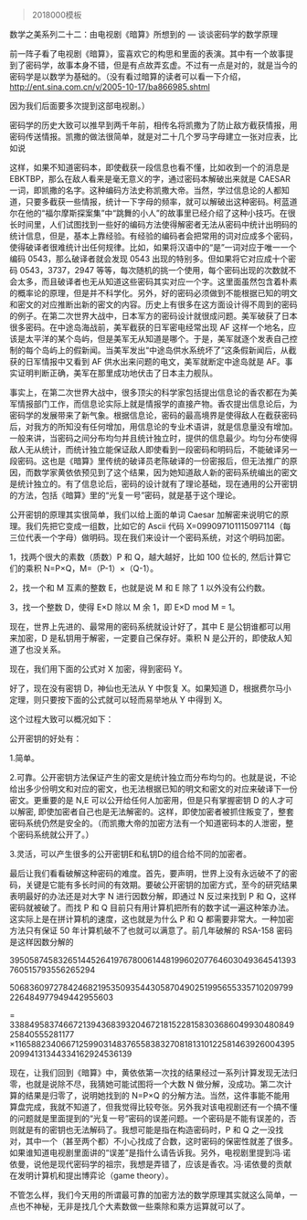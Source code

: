 # 
> 2018000模板



数学之美系列二十二：由电视剧《暗算》所想到的 — 谈谈密码学的数学原理

前一阵子看了电视剧《暗算》，蛮喜欢它的构思和里面的表演。其中有一个故事提到了密码学，故事本身不错，但是有点故弄玄虚。不过有一点是对的，就是当今的密码学是以数学为基础的。（没有看过暗算的读者可以看一下介绍，http://ent.sina.com.cn/v/2005-10-17/ba866985.shtml

因为我们后面要多次提到这部电视剧。）



密码学的历史大致可以推早到两千年前，相传名将凯撒为了防止敌方截获情报，用密码传送情报。凯撒的做法很简单，就是对二十几个罗马字母建立一张对应表，比如说





这样，如果不知道密码本，即使截获一段信息也看不懂，比如收到一个的消息是 EBKTBP，那么在敌人看来是毫无意义的字，通过密码本解破出来就是 CAESAR 一词，即凯撒的名字。这种编码方法史称凯撒大帝。当然，学过信息论的人都知道，只要多截获一些情报，统计一下字母的频率，就可以解破出这种密码。柯蓝道尔在他的“福尔摩斯探案集”中“跳舞的小人”的故事里已经介绍了这种小技巧。在很长时间里，人们试图找到一些好的编码方法使得解密者无法从密码中统计出明码的统计信息，但是，基本上靠经验。有经验的编码者会把常用的词对应成多个密码， 使得破译者很难统计出任何规律。比如，如果将汉语中的“是”一词对应于唯一一个编码 0543，那么破译者就会发现 0543 出现的特别多。但如果将它对应成十个密码 0543，3737，2947 等等，每次随机的挑一个使用，每个密码出现的次数就不会太多，而且破译者也无从知道这些密码其实对应一个字。这里面虽然包含着朴素的概率论的原理，但是并不科学化。另外，好的密码必须做到不能根据已知的明文和密文的对应推断出新的密文的内容。历史上有很多在这方面设计得不周到的密码的例子。在第二次世界大战中，日本军方的密码设计就很成问题。美军破获了日本很多密码。在中途岛海战前，美军截获的日军密电经常出现 AF 这样一个地名，应该是太平洋的某个岛屿，但是美军无从知道是哪个。于是，美军就逐个发表自己控制的每个岛屿上的假新闻。当美军发出“中途岛供水系统坏了”这条假新闻后，从截获的日军情报中又看到 AF 供水出来问题的电文，美军就断定中途岛就是 AF。事实证明判断正确，美军在那里成功地伏击了日本主力舰队。



事实上，在第二次世界大战中，很多顶尖的科学家包括提出信息论的香农都在为美军情报部门工作，而信息论实际上就是情报学的直接产物。香农提出信息论后，为密码学的发展带来了新气象。根据信息论，密码的最高境界是使得敌人在截获密码后，对我方的所知没有任何增加，用信息论的专业术语讲，就是信息量没有增加。一般来讲，当密码之间分布均匀并且统计独立时，提供的信息最少。均匀分布使得敌人无从统计，而统计独立能保证敌人即使看到一段密码和明码后，不能破译另一段密码。这也是《暗算》里传统的破译员老陈破译的一份密报后，但无法推广的原因，而数学家黄依依预见到了这个结果，因为她知道敌人新的密码系统编出的密文是统计独立的。有了信息论后，密码的设计就有了理论基础，现在通用的公开密钥的方法，包括《暗算》里的“光复一号”密码，就是基于这个理论。



公开密钥的原理其实很简单，我们以给上面的单词 Caesar 加解密来说明它的原理。我们先把它变成一组数，比如它的 Ascii 代码 X=099097101115097114（每三位代表一个字母）做明码。现在我们来设计一个密码系统，对这个明码加密。



1，找两个很大的素数（质数）P 和 Q，越大越好，比如 100 位长的, 然后计算它们的乘积 N=P×Q，M=（P-1）×（Q-1）。



2，找一个和 M 互素的整数 E，也就是说 M 和 E 除了 1 以外没有公约数。



3，找一个整数 D，使得 E×D 除以 M 余 1，即 E×D mod M = 1。



现在，世界上先进的、最常用的密码系统就设计好了，其中 E 是公钥谁都可以用来加密，D 是私钥用于解密，一定要自己保存好。乘积 N 是公开的，即使敌人知道了也没关系。



现在，我们用下面的公式对 X 加密，得到密码 Y。





好了，现在没有密钥 D，神仙也无法从 Y 中恢复 X。如果知道 D，根据费尔马小定理，则只要按下面的公式就可以轻而易举地从 Y 中得到 X。





这个过程大致可以概况如下：





公开密钥的好处有：



1.简单。



2.可靠。公开密钥方法保证产生的密文是统计独立而分布均匀的。也就是说，不论给出多少份明文和对应的密文，也无法根据已知的明文和密文的对应来破译下一份密文。更重要的是 N,E 可以公开给任何人加密用，但是只有掌握密钥 D 的人才可以解密, 即使加密者自己也是无法解密的。这样，即使加密者被抓住叛变了，整套密码系统仍然是安全的。（而凯撒大帝的加密方法有一个知道密码本的人泄密，整个密码系统就公开了。）



3.灵活，可以产生很多的公开密钥E和私钥D的组合给不同的加密者。



最后让我们看看破解这种密码的难度。首先，要声明，世界上没有永远破不了的密码，关键是它能有多长时间的有效期。要破公开密钥的加密方式，至今的研究结果表明最好的办法还是对大字 N 进行因数分解，即通过 N 反过来找到 P 和 Q，这样密码就被破了。而找 P 和 Q 目前只有用计算机把所有的数字试一遍这种笨办法。这实际上是在拼计算机的速度，这也就是为什么 P 和 Q 都需要非常大。一种加密方法只有保证 50 年计算机破不了也就可以满意了。前几年破解的 RSA-158 密码是这样因数分解的



395058745832651445264197678006144819960207764603049364541393760515793556265294

50683609727842468219535093544305870490251995655335710209799226484977949442955603

= 3388495837466721394368393204672181522815830368604993048084925840555281177 ×11658823406671259903148376558383270818131012258146392600439520994131344334162924536139



现在，让我们回到《暗算》中，黄依依第一次找的结果经过一系列计算发现无法归零，也就是说除不尽，我猜她可能试图将一个大数 N 做分解，没成功。第二次计算的结果是归零了，说明她找到的 N=P×Q 的分解方法。当然，这件事能不能用算盘完成，我就不知道了，但我觉得比较夸张。另外我对该电视剧还有一个搞不懂的问题就是里面提到的“光复一号”密码的误差问题。一个密码是不能有误差的，否则就是有的密钥也无法解码了。我想可能是指在构造密码时，P 和 Q 之一没找对，其中一个（甚至两个都）不小心找成了合数，这时密码的保密性就差了很多。如果谁知道电视剧里面讲的“误差”是指什么请告诉我。另外，电视剧里提到冯∙诺依曼，说他是现代密码学的祖宗，我想是弄错了，应该是香农。冯∙诺依曼的贡献在发明计算机和提出博弈论（game theory）。



不管怎么样，我们今天用的所谓最可靠的加密方法的数学原理其实就这么简单，一点也不神秘，无非是找几个大素数做一些乘除和乘方运算就可以了。


